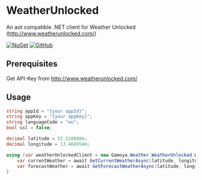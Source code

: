# WeatherUnlocked
An aot compatible .NET client for Weather Unlocked (http://www.weatherunlocked.com/)

[![NuGet](https://img.shields.io/nuget/v/Gamoya.Weather.WeatherUnlocked)](https://www.nuget.org/packages/Gamoya.Weather.WeatherUnlocked)
[![GitHub](https://img.shields.io/github/license/Gamoya/WeatherUnlocked)](https://github.com/Gamoya/WeatherUnlocked/blob/main/LICENSE)

## Prerequisites
Get API-Key from http://www.weatherunlocked.com/

## Usage

```C#
string appId = "{your appId}";
string appKey = "{your appKey}";
string languageCode = "en";
bool ssl = false;

decimal latitude = 52.520008m;
decimal longitude = 13.404954m;

using (var weatherUnlockedClient = new Gamoya.Weather.WeatherUnlocked.WeatherUnlockedClient(appId, appKey, languageCode, ssl)) {
    var currentWeather = await GetCurrentWeatherAsync(latitude, longitude);
    var forecastWeather = await GetForecastWeatherAsync(latitude, longitude);
}
```
